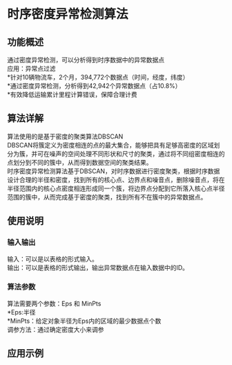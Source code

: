 时序密度异常检测算法
=
功能概述
-
通过密度异常检测，可以分析得到时序数据中的异常数据点<br>
应用：异常点过滤<br>
  *针对10辆物流车，2个月，394,772个数据点（时间，经度，纬度）<br>
  *通过密度异常检测，分析得到42,942个异常数据点（占10.8%）<br>
  *有效降低运输累计里程计算错误，保障合理计费<br>

算法详解
-
算法使用的是基于密度的聚类算法DBSCAN<br>
DBSCAN将簇定义为密度相连的点的最大集合，能够把具有足够高密度的区域划分为簇，并可在噪声的空间处理不同形状和尺寸的聚类，通过将不同组密度相连的点划分到不同的簇中，从而得到数据空间的聚类结果。<br>
时序密度异常检测算法基于DBSCAN，对时序数据进行密度聚类，根据时序数据设计合理的半径和密度，找到所有的核心点、边界点和噪音点，删除噪音点，将在半径范围内的核心点密度相连形成同一个簇，将边界点分配到它所落入核心点半径范围的簇中，从而完成基于密度的聚类，找到所有不在簇中的异常数据点。<br>

使用说明
-

### 输入输出
输入：可以是以表格的形式输入。<br>
输出：可以是表格的形式输出，输出异常数据点在输入数据中的ID。<br>

### 算法参数
算法需要两个参数：Eps 和 MinPts<br>
*Eps:半径<br>
*MinPts：给定对象半径为Eps内的区域的最少数据点个数<br>
调参方法：通过确定密度大小来调参<br>

## 应用示例




